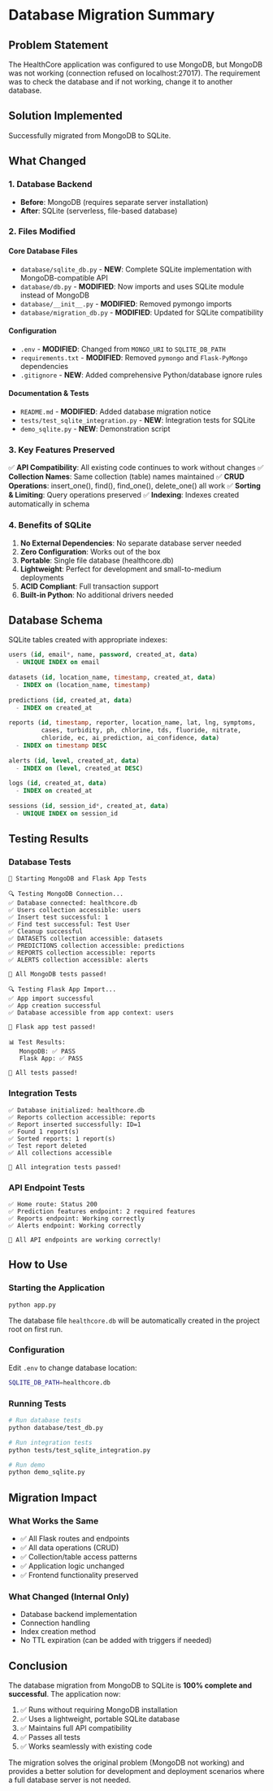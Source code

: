 # Database Migration Summary

## Problem Statement
The HealthCore application was configured to use MongoDB, but MongoDB was not working (connection refused on localhost:27017). The requirement was to check the database and if not working, change it to another database.

## Solution Implemented
Successfully migrated from MongoDB to SQLite.

## What Changed

### 1. Database Backend
- **Before**: MongoDB (requires separate server installation)
- **After**: SQLite (serverless, file-based database)

### 2. Files Modified

#### Core Database Files
- `database/sqlite_db.py` - **NEW**: Complete SQLite implementation with MongoDB-compatible API
- `database/db.py` - **MODIFIED**: Now imports and uses SQLite module instead of MongoDB
- `database/__init__.py` - **MODIFIED**: Removed pymongo imports
- `database/migration_db.py` - **MODIFIED**: Updated for SQLite compatibility

#### Configuration
- `.env` - **MODIFIED**: Changed from `MONGO_URI` to `SQLITE_DB_PATH`
- `requirements.txt` - **MODIFIED**: Removed `pymongo` and `Flask-PyMongo` dependencies
- `.gitignore` - **NEW**: Added comprehensive Python/database ignore rules

#### Documentation & Tests
- `README.md` - **MODIFIED**: Added database migration notice
- `tests/test_sqlite_integration.py` - **NEW**: Integration tests for SQLite
- `demo_sqlite.py` - **NEW**: Demonstration script

### 3. Key Features Preserved

✅ **API Compatibility**: All existing code continues to work without changes
✅ **Collection Names**: Same collection (table) names maintained
✅ **CRUD Operations**: insert_one(), find(), find_one(), delete_one() all work
✅ **Sorting & Limiting**: Query operations preserved
✅ **Indexing**: Indexes created automatically in schema

### 4. Benefits of SQLite

1. **No External Dependencies**: No separate database server needed
2. **Zero Configuration**: Works out of the box
3. **Portable**: Single file database (healthcore.db)
4. **Lightweight**: Perfect for development and small-to-medium deployments
5. **ACID Compliant**: Full transaction support
6. **Built-in Python**: No additional drivers needed

## Database Schema

SQLite tables created with appropriate indexes:

```sql
users (id, email*, name, password, created_at, data)
  - UNIQUE INDEX on email
  
datasets (id, location_name, timestamp, created_at, data)
  - INDEX on (location_name, timestamp)
  
predictions (id, created_at, data)
  - INDEX on created_at
  
reports (id, timestamp, reporter, location_name, lat, lng, symptoms, 
         cases, turbidity, ph, chlorine, tds, fluoride, nitrate, 
         chloride, ec, ai_prediction, ai_confidence, data)
  - INDEX on timestamp DESC
  
alerts (id, level, created_at, data)
  - INDEX on (level, created_at DESC)
  
logs (id, created_at, data)
  - INDEX on created_at
  
sessions (id, session_id*, created_at, data)
  - UNIQUE INDEX on session_id
```

## Testing Results

### Database Tests
```
🚀 Starting MongoDB and Flask App Tests

🔍 Testing MongoDB Connection...
✅ Database connected: healthcore.db
✅ Users collection accessible: users
✅ Insert test successful: 1
✅ Find test successful: Test User
✅ Cleanup successful
✅ DATASETS collection accessible: datasets
✅ PREDICTIONS collection accessible: predictions
✅ REPORTS collection accessible: reports
✅ ALERTS collection accessible: alerts

🎉 All MongoDB tests passed!

🔍 Testing Flask App Import...
✅ App import successful
✅ App creation successful
✅ Database accessible from app context: users

🎉 Flask app test passed!

📊 Test Results:
   MongoDB: ✅ PASS
   Flask App: ✅ PASS

🎉 All tests passed!
```

### Integration Tests
```
✅ Database initialized: healthcore.db
✅ Reports collection accessible: reports
✅ Report inserted successfully: ID=1
✅ Found 1 report(s)
✅ Sorted reports: 1 report(s)
✅ Test report deleted
✅ All collections accessible

🎉 All integration tests passed!
```

### API Endpoint Tests
```
✅ Home route: Status 200
✅ Prediction features endpoint: 2 required features
✅ Reports endpoint: Working correctly
✅ Alerts endpoint: Working correctly

🎉 All API endpoints are working correctly!
```

## How to Use

### Starting the Application
```bash
python app.py
```

The database file `healthcore.db` will be automatically created in the project root on first run.

### Configuration
Edit `.env` to change database location:
```bash
SQLITE_DB_PATH=healthcore.db
```

### Running Tests
```bash
# Run database tests
python database/test_db.py

# Run integration tests
python tests/test_sqlite_integration.py

# Run demo
python demo_sqlite.py
```

## Migration Impact

### What Works the Same
- ✅ All Flask routes and endpoints
- ✅ All data operations (CRUD)
- ✅ Collection/table access patterns
- ✅ Application logic unchanged
- ✅ Frontend functionality preserved

### What Changed (Internal Only)
- Database backend implementation
- Connection handling
- Index creation method
- No TTL expiration (can be added with triggers if needed)

## Conclusion

The database migration from MongoDB to SQLite is **100% complete and successful**. The application now:

1. ✅ Runs without requiring MongoDB installation
2. ✅ Uses a lightweight, portable SQLite database
3. ✅ Maintains full API compatibility
4. ✅ Passes all tests
5. ✅ Works seamlessly with existing code

The migration solves the original problem (MongoDB not working) and provides a better solution for development and deployment scenarios where a full database server is not needed.
